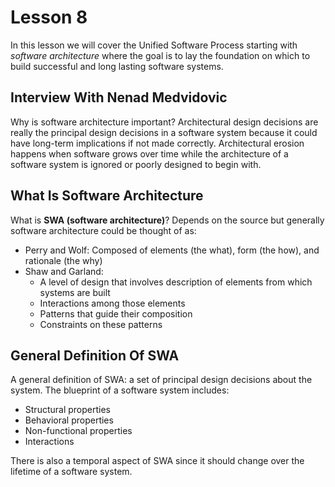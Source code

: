 # Lesson 8

In this lesson we will cover the Unified Software Process starting with _software architecture_ where the goal is to lay the foundation on which to build successful and long lasting software systems.

## Interview With Nenad Medvidovic

Why is software architecture important? Architectural design decisions are really the principal design decisions in a software system because it could have long-term implications if not made correctly. Architectural erosion happens when software grows over time while the architecture of a software system is ignored or poorly designed to begin with.

## What Is Software Architecture

What is **SWA (software architecture)**? Depends on the source but generally software architecture could be thought of as:

- Perry and Wolf: Composed of elements (the what), form (the how), and rationale (the why)
- Shaw and Garland:
  - A level of design that involves description of elements from which systems are built
  - Interactions among those elements
  - Patterns that guide their composition
  - Constraints on these patterns

## General Definition Of SWA

A general definition of SWA: a set of principal design decisions about the system. The blueprint of a software system includes:

- Structural properties
- Behavioral properties
- Non-functional properties
- Interactions

There is also a temporal aspect of SWA since it should change over the lifetime of a software system.
